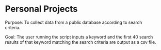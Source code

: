 # Personal Projects

Purpose: To collect data from a public database according to search criteria. 

Goal: The user running the script inputs a keyword and the first 40 search results of that keyword matching the search criteria are output as a csv file. 

